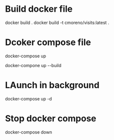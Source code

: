 # Build docker file

docker build .
docker build -t cmoreno/visits:latest .


# Dcoker compose file
docker-compose up

docker-compone up --build


# LAunch in background
docker-compose up -d

# Stop docker compose
docker-compose down 

